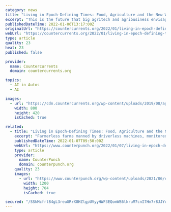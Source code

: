 ```yaml
---
category: news
title: "Living in Epoch-Defining Times: Food, Agriculture and the New World Order"
excerpt: "This is the future that big agritech and agribusiness envisage: a future of ‘data-driven’ and ‘climate-friendly’ agriculture that they say is essential if we"
publishedDateTime: 2022-01-06T13:17:00Z
originalUrl: "https://countercurrents.org/2022/01/living-in-epoch-defining-times-food-agriculture-and-the-new-world-order/"
webUrl: "https://countercurrents.org/2022/01/living-in-epoch-defining-times-food-agriculture-and-the-new-world-order/"
type: article
quality: 23
heat: 23
published: false

provider:
  name: Countercurrents
  domain: countercurrents.org

topics:
  - AI in Autos
  - AI

images:
  - url: "https://cdn.countercurrents.org/wp-content/uploads/2019/08/agriculture.jpg"
    width: 800
    height: 420
    isCached: true

related:
  - title: "Living in Epoch-Defining Times: Food, Agriculture and the New World Order"
    excerpt: "Farmerless farms manned by driverless machines, monitored by drones and doused with chemicals to produce commodity crops from patented genetically"
    publishedDateTime: 2022-01-07T09:50:00Z
    webUrl: "https://www.counterpunch.org/2022/01/07/living-in-epoch-defining-times-food-agriculture-and-the-new-world-order/"
    type: article
    provider:
      name: CounterPunch
      domain: counterpunch.org
    quality: 23
    images:
      - url: "https://www.counterpunch.org/wp-content/uploads/2021/06/cp-default-share.png"
        width: 1200
        height: 704
        isCached: true

secured: "/SSkMcfrlB4gL3reuGRrX8HZlgpUVyyHWF3EQomWB6lkruM7cnI7Hm7r8JJYo/FL9j0xxV5RIVTXztN1b2BUAea75n1j+Q7w6BZ+JR5LlKBYD3eEm4WCwAyADBRHqb45HYiz+QhpRcyj7UykfDxlyaK1mCg/GRcXApSdb+Fxaio7SLavN1B6+f+iow4YoEVIy02UxOka//eQIZZ1iIeWG57e5XPen7X3GiEPEeBjMCODlUmEhuGdbZpzgFl/IsdLdcUX2uLuiASTpRbwfiZ7+ZMBYTIGNhDmGY7OLg8HxTqsvGNMnfvd0XQypspAGl9wrlSQZZ666rQqDYWKRPrg1UL3tycOJ2OO3rohjiSGdkw=;5XBSqlklWPVR2iVEf+t/8w=="
---
```



